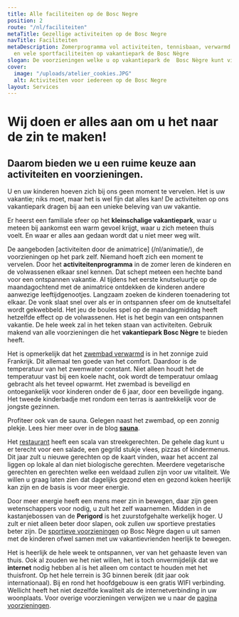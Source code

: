 ```yaml
---
title: Alle faciliteiten op de Bosc Negre
position: 2
route: "/nl/faciliteiten"
metaTitle: Gezellige activiteiten op de Bosc Negre
navTitle: Faciliteiten
metaDescription: Zomerprogramma vol activiteiten, tennisbaan, verwarmd zwembad, sauna
  en vele sportfaciliteiten op vakantiepark de Bosc Nègre
slogan: De voorzieningen welke u op vakantiepark de  Bosc Nègre kunt vinden
cover:
  image: "/uploads/atelier_cookies.JPG"
  alt: Activiteiten voor iedereen op de Bosc Negre
layout: Services
---
```


# Wij doen er alles aan om u het naar de zin te maken!

## Daarom bieden we u een ruime keuze aan activiteiten en voorzieningen. 

U en uw kinderen hoeven zich bij ons geen moment te vervelen. Het is uw vakantie; niks moet, maar het is wel fijn dat alles kan! De activiteiten op ons vakantiepark dragen bij aan een unieke beleving van uw vakantie.

Er heerst een familiale sfeer op het **kleinschalige vakantiepark**, waar u meteen bij aankomst een warm gevoel krijgt, waar u zich meteen thuis voelt. En waar er alles aan gedaan wordt dat u niet meer weg wilt.  

De aangeboden [activiteiten door de animatrice] (/nl/animatie/), de voorzieningen op het park zelf. Niemand hoeft zich een moment te vervelen. Door het **activiteitenprogramma** in de zomer leren de kinderen en de volwassenen elkaar snel kennen. Dat schept meteen een hechte band voor een ontspannen vakantie. Al tijdens het eerste knutseluurtje op de maandagochtend met de animatrice ontdekken de kinderen andere aanwezige leeftijdgenootjes. Langzaam zoeken de kinderen toenadering tot elkaar. De vonk slaat snel over als er in ontspannen sfeer om de knutseltafel wordt gekwebbeld. Het jeu de boules spel op de maandagmiddag heeft hetzelfde effect op de volwassenen. Het is het begin van een ontspannen vakantie. De hele week zal in het teken staan van activiteiten. Gebruik makend van alle voorzieningen die het **vakantiepark Bosc Nègre** te bieden heeft. 

Het is opmerkelijk dat het [zwembad verwarmd](/nl/zwembad/) is in het zonnige zuid Frankrijk. Dit allemaal ten goede van het comfort. Daardoor is de temperatuur van het zwemwater constant. Niet alleen houdt het de temperatuur vast bij een koele nacht, ook wordt de temperatuur omlaag gebracht als het teveel opwarmt. Het zwembad is beveiligd en ontoegankelijk voor kinderen onder de 6 jaar, door een beveiligde ingang. Het tweede kinderbadje met rondom een terras is aantrekkelijk voor de jongste gezinnen. 

Profiteer ook van de sauna. Gelegen naast het zwembad, op een zonnig plekje. Lees hier meer over in de blog [**sauna**](https://www.boscnegre-vacances.com/nl/sauna/).

Het [restaurant](nl/restaurant/) heeft een scala van streekgerechten. De gehele dag kunt u er terecht voor een salade, een gegrild stukje vlees, pizzas of kindermenus. Dit jaar zult u nieuwe gerechten op de kaart vinden, waar het accent zal liggen op lokale al dan niet biologische gerechten. Meerdere vegetarische gerechten en gerechten welke een weldaad zullen zijn voor uw vitaliteit. We willen u graag laten zien dat dagelijks gezond eten en gezond koken heerlijk kan zijn en de basis is voor meer energie. 

Door meer energie heeft een mens meer zin in bewegen, daar zijn geen wetenschappers voor nodig, u zult het zelf waarnemen. Midden in de kastanjebossen van de **Perigord** is het zuurstofgehalte werkelijk hoger. U zult er niet alleen beter door slapen, ook zullen uw sportieve prestaties beter zijn. De [sportieve voorzieningen](nl/sportief/) op Bosc Nègre dagen u uit samen met de kinderen ofwel samen met uw vakantievrienden heerlijk te bewegen. 

Het is heerlijk de hele week te ontspannen, ver van het gehaaste leven van thuis. Ook al zouden we het niet willen, het is toch onvermijdelijk dat we **internet** nodig hebben al is het alleen om contact te houden met het thuisfront. Op het hele terrein is 3G binnen bereik (dit jaar ook internationaal). Bij en rond het hoofdgebouw is een gratis WIFI verbinding. Wellicht heeft het niet dezelfde kwaliteit als de internetverbinding in uw woonplaats. Voor overige voorzieningen verwijzen we u naar de [pagina voorzieningen](nl/voorzieningen/).

